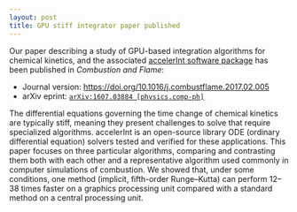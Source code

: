 ```yaml
---
layout: post
title: GPU stiff integrator paper published
---
```


Our paper describing a study of GPU-based integration algorithms for chemical
kinetics, and the associated [accelerInt software package](https://github.com/SLACKHA/accelerInt)
has been published in *Combustion and Flame*:
 * Journal version: <https://doi.org/10.1016/j.combustflame.2017.02.005>
 * arXiv eprint: [`arXiv:1607.03884 [physics.comp-ph]`](https://arxiv.org/abs/1607.03884)

The differential equations governing the time change of chemical kinetics are
typically stiff, meaning they present challenges to solve that require
specialized algorithms.
accelerInt is an open-source library ODE (ordinary differential equation)
solvers tested and verified for these applications. This paper focuses
on three particular algorithms, comparing and contrasting them both with each
other and a representative algorithm used commonly in computer simulations of
combustion. We showed that, under some conditions, one method (implicit,
fifth-order Runge–Kutta) can perform 12–38 times faster on a graphics processing
unit compared with a standard method on a central processing unit.
